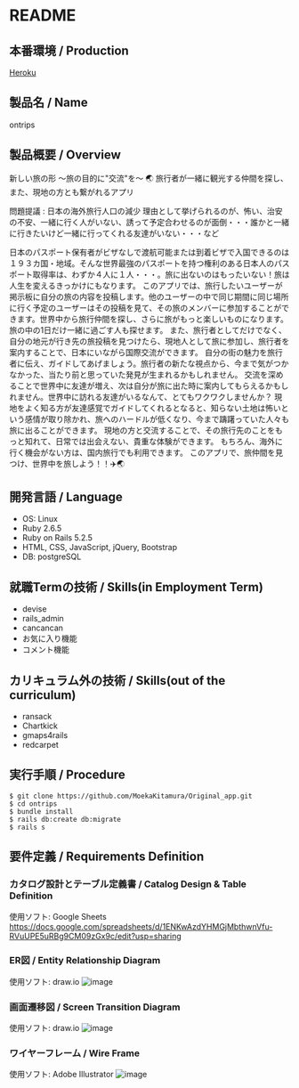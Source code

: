 # README

## 本番環境 / Production
[Heroku]()

## 製品名 / Name
ontrips

## 製品概要 / Overview
新しい旅の形 〜旅の目的に"交流"を〜 🌏
旅行者が一緒に観光する仲間を探し、また、現地の方とも繋がれるアプリ

問題提議 : 日本の海外旅行人口の減少
理由として挙げられるのが、怖い、治安の不安、一緒に行く人がいない、誘って予定合わせるのが面倒・・・誰かと一緒に行きたいけど一緒に行ってくれる友達がいない・・・など

日本のパスポート保有者がビザなしで渡航可能または到着ビザで入国できるのは１９３カ国・地域。そんな世界最強のパスポートを持つ権利のある日本人のパスポート取得率は、わずか４人に１人・・・。旅に出ないのはもったいない！旅は人生を変えるきっかけにもなります。
このアプリでは、旅行したいユーザーが掲示板に自分の旅の内容を投稿します。他のユーザーの中で同じ期間に同じ場所に行く予定のユーザーはその投稿を見て、その旅のメンバーに参加することができます。世界中から旅行仲間を探し、さらに旅がもっと楽しいものになります。旅の中の1日だけ一緒に過ごす人も探せます。
また、旅行者としてだけでなく、自分の地元が行き先の旅投稿を見つけたら、現地人として旅に参加し、旅行者を案内することで、日本にいながら国際交流ができます。
自分の街の魅力を旅行者に伝え、ガイドしてあげましょう。旅行者の新たな視点から、今まで気がつかなかった、当たり前と思っていた発見が生まれるかもしれません。
交流を深めることで世界中に友達が増え、次は自分が旅に出た時に案内してもらえるかもしれません。世界中に訪れる友達がいるなんて、とてもワクワクしませんか？
現地をよく知る方が友達感覚でガイドしてくれるとなると、知らない土地は怖いという感情が取り除かれ、旅へのハードルが低くなり、今まで躊躇っていた人々も旅に出ることができます。
現地の方と交流することで、その旅行先のことをもっと知れて、日常では出会えない、貴重な体験ができます。
もちろん、海外に行く機会がない方は、国内旅行でも利用できます。
このアプリで、旅仲間を見つけ、世界中を旅しよう！！✈️🌏

## 開発言語 / Language
- OS: Linux
- Ruby 2.6.5
- Ruby on Rails 5.2.5
- HTML, CSS, JavaScript, jQuery, Bootstrap
- DB: postgreSQL

## 就職Termの技術 / Skills(in Employment Term)
- devise
- rails_admin
- cancancan
- お気に入り機能
- コメント機能

## カリキュラム外の技術 / Skills(out of the curriculum)
- ransack
- Chartkick
- gmaps4rails
- redcarpet

## 実行手順 / Procedure
```
$ git clone https://github.com/MoekaKitamura/Original_app.git
$ cd ontrips
$ bundle install
$ rails db:create db:migrate
$ rails s
```

## 要件定義 / Requirements Definition

### カタログ設計とテーブル定義書 / Catalog Design & Table Definition
使用ソフト: Google Sheets
https://docs.google.com/spreadsheets/d/1ENKwAzdYHMGjMbthwnVfu-RVuUPE5uRBg9CM09zGx9c/edit?usp=sharing

### ER図 / Entity Relationship Diagram
使用ソフト: draw.io
![image](https://github.com/MoekaKitamura/Original_app/blob/master/docs/ER.png)

### 画面遷移図 / Screen Transition Diagram
使用ソフト: draw.io
![image](https://github.com/MoekaKitamura/Original_app/blob/master/docs/Screen_Transition.png)

### ワイヤーフレーム / Wire Frame
使用ソフト: Adobe Illustrator
![image](https://github.com/MoekaKitamura/Original_app/blob/master/docs/wire_frame.png)

